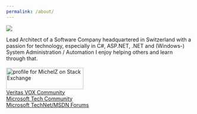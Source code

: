 ```yaml
---
permalink: /about/
---
```

<img src="https://www.gravatar.com/avatar/a2ba30975134053b3baf7b8e3dd82499?s=128" />

Lead Architect of a Software Company headquartered in Switzerland with a passion for technology, especially in C#, ASP.NET, .NET and (Windows-) System Administration / Automation 
I enjoy helping others and learn through that. 
<br /><br />
<a href="https://stackexchange.com/users/1384929/michelz" target="_blank"><img src="https://stackexchange.com/users/flair/1384929.png" width="208" height="58" alt="profile for MichelZ on Stack Exchange" title="profile for MichelZ on Stack Exchange" /></a><br />
<a href="https://vox.veritas.com/t5/user/viewprofilepage/user-id/112961" target="_blank">Veritas VOX Community</a><br />
<a href="https://techcommunity.microsoft.com/t5/user/viewprofilepage/user-id/203404" target="_blank">Microsoft Tech Community</a><br />
<a href="https://social.msdn.microsoft.com/Profile/michelz" target="_blank">Microsoft TechNet/MSDN Forums</a>